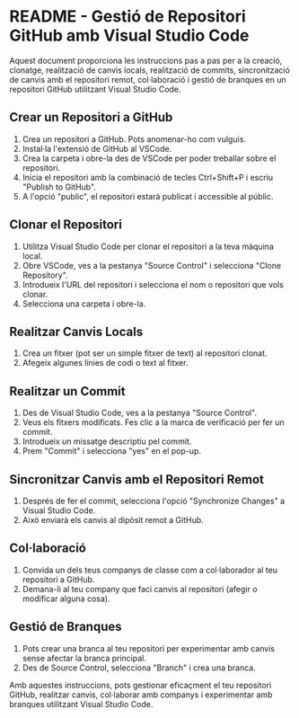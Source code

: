 # README - Gestió de Repositori GitHub amb Visual Studio Code

Aquest document proporciona les instruccions pas a pas per a la creació, clonatge, realització de canvis locals, realització de commits, sincronització de canvis amb el repositori remot, col·laboració i gestió de branques en un repositori GitHub utilitzant Visual Studio Code.

## Crear un Repositori a GitHub

1. Crea un repositori a GitHub. Pots anomenar-ho com vulguis.
2. Instal·la l'extensió de GitHub al VSCode.
3. Crea la carpeta i obre-la des de VSCode per poder treballar sobre el repositori.
4. Inicia el repositori amb la combinació de tecles Ctrl+Shift+P i escriu "Publish to GitHub".
5. A l'opció "public", el repositori estarà publicat i accessible al públic.

## Clonar el Repositori

1. Utilitza Visual Studio Code per clonar el repositori a la teva màquina local.
2. Obre VSCode, ves a la pestanya "Source Control" i selecciona "Clone Repository".
3. Introdueix l'URL del repositori i selecciona el nom o repositori que vols clonar.
4. Selecciona una carpeta i obre-la.

## Realitzar Canvis Locals

1. Crea un fitxer (pot ser un simple fitxer de text) al repositori clonat.
2. Afegeix algunes línies de codi o text al fitxer.

## Realitzar un Commit

1. Des de Visual Studio Code, ves a la pestanya "Source Control".
2. Veus els fitxers modificats. Fes clic a la marca de verificació per fer un commit.
3. Introdueix un missatge descriptiu pel commit.
4. Prem "Commit" i selecciona "yes" en el pop-up.

## Sincronitzar Canvis amb el Repositori Remot

1. Després de fer el commit, selecciona l'opció "Synchronize Changes" a Visual Studio Code.
2. Això enviarà els canvis al dipòsit remot a GitHub.

## Col·laboració

1. Convida un dels teus companys de classe com a col·laborador al teu repositori a GitHub.
2. Demana-li al teu company que faci canvis al repositori (afegir o modificar alguna cosa).

## Gestió de Branques

1. Pots crear una branca al teu repositori per experimentar amb canvis sense afectar la branca principal.
2. Des de Source Control, selecciona "Branch" i crea una branca.

Amb aquestes instruccions, pots gestionar eficaçment el teu repositori GitHub, realitzar canvis, col·laborar amb companys i experimentar amb branques utilitzant Visual Studio Code.